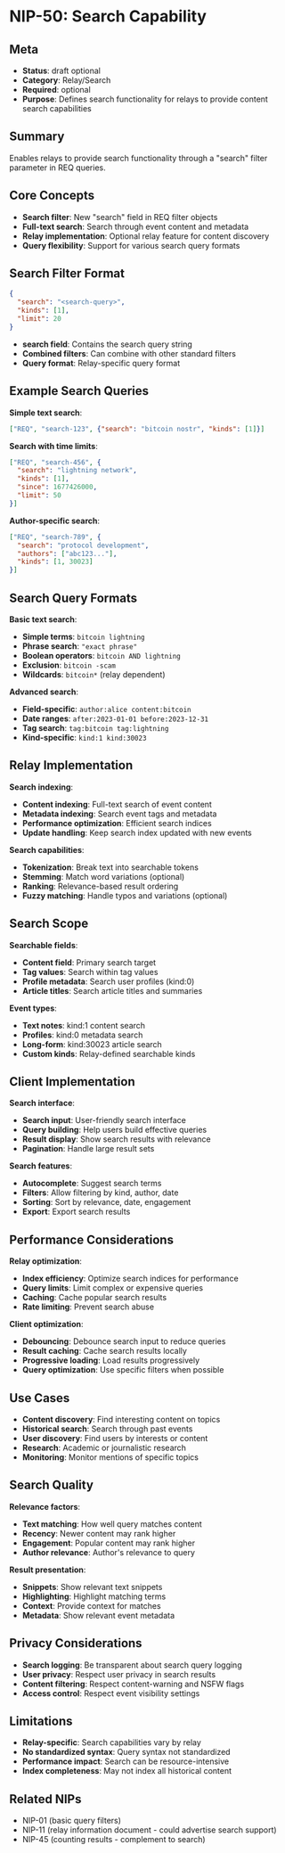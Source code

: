 # NIP-50: Search Capability

## Meta
- **Status**: draft optional
- **Category**: Relay/Search
- **Required**: optional
- **Purpose**: Defines search functionality for relays to provide content search capabilities

## Summary
Enables relays to provide search functionality through a "search" filter parameter in REQ queries.

## Core Concepts
- **Search filter**: New "search" field in REQ filter objects
- **Full-text search**: Search through event content and metadata
- **Relay implementation**: Optional relay feature for content discovery
- **Query flexibility**: Support for various search query formats

## Search Filter Format
```json
{
  "search": "<search-query>",
  "kinds": [1],
  "limit": 20
}
```
- **search field**: Contains the search query string
- **Combined filters**: Can combine with other standard filters
- **Query format**: Relay-specific query format

## Example Search Queries
**Simple text search**:
```json
["REQ", "search-123", {"search": "bitcoin nostr", "kinds": [1]}]
```

**Search with time limits**:
```json
["REQ", "search-456", {
  "search": "lightning network",
  "kinds": [1],
  "since": 1677426000,
  "limit": 50
}]
```

**Author-specific search**:
```json
["REQ", "search-789", {
  "search": "protocol development",
  "authors": ["abc123..."],
  "kinds": [1, 30023]
}]
```

## Search Query Formats
**Basic text search**:
- **Simple terms**: `bitcoin lightning`
- **Phrase search**: `"exact phrase"`
- **Boolean operators**: `bitcoin AND lightning`
- **Exclusion**: `bitcoin -scam`
- **Wildcards**: `bitcoin*` (relay dependent)

**Advanced search**:
- **Field-specific**: `author:alice content:bitcoin`
- **Date ranges**: `after:2023-01-01 before:2023-12-31`
- **Tag search**: `tag:bitcoin tag:lightning`
- **Kind-specific**: `kind:1 kind:30023`

## Relay Implementation
**Search indexing**:
- **Content indexing**: Full-text search of event content
- **Metadata indexing**: Search event tags and metadata
- **Performance optimization**: Efficient search indices
- **Update handling**: Keep search index updated with new events

**Search capabilities**:
- **Tokenization**: Break text into searchable tokens
- **Stemming**: Match word variations (optional)
- **Ranking**: Relevance-based result ordering
- **Fuzzy matching**: Handle typos and variations (optional)

## Search Scope
**Searchable fields**:
- **Content field**: Primary search target
- **Tag values**: Search within tag values
- **Profile metadata**: Search user profiles (kind:0)
- **Article titles**: Search article titles and summaries

**Event types**:
- **Text notes**: kind:1 content search
- **Profiles**: kind:0 metadata search
- **Long-form**: kind:30023 article search
- **Custom kinds**: Relay-defined searchable kinds

## Client Implementation
**Search interface**:
- **Search input**: User-friendly search interface
- **Query building**: Help users build effective queries
- **Result display**: Show search results with relevance
- **Pagination**: Handle large result sets

**Search features**:
- **Autocomplete**: Suggest search terms
- **Filters**: Allow filtering by kind, author, date
- **Sorting**: Sort by relevance, date, engagement
- **Export**: Export search results

## Performance Considerations
**Relay optimization**:
- **Index efficiency**: Optimize search indices for performance
- **Query limits**: Limit complex or expensive queries
- **Caching**: Cache popular search results
- **Rate limiting**: Prevent search abuse

**Client optimization**:
- **Debouncing**: Debounce search input to reduce queries
- **Result caching**: Cache search results locally
- **Progressive loading**: Load results progressively
- **Query optimization**: Use specific filters when possible

## Use Cases
- **Content discovery**: Find interesting content on topics
- **Historical search**: Search through past events
- **User discovery**: Find users by interests or content
- **Research**: Academic or journalistic research
- **Monitoring**: Monitor mentions of specific topics

## Search Quality
**Relevance factors**:
- **Text matching**: How well query matches content
- **Recency**: Newer content may rank higher
- **Engagement**: Popular content may rank higher
- **Author relevance**: Author's relevance to query

**Result presentation**:
- **Snippets**: Show relevant text snippets
- **Highlighting**: Highlight matching terms
- **Context**: Provide context for matches
- **Metadata**: Show relevant event metadata

## Privacy Considerations
- **Search logging**: Be transparent about search query logging
- **User privacy**: Respect user privacy in search results
- **Content filtering**: Respect content-warning and NSFW flags
- **Access control**: Respect event visibility settings

## Limitations
- **Relay-specific**: Search capabilities vary by relay
- **No standardized syntax**: Query syntax not standardized
- **Performance impact**: Search can be resource-intensive
- **Index completeness**: May not index all historical content

## Related NIPs
- NIP-01 (basic query filters)
- NIP-11 (relay information document - could advertise search support)
- NIP-45 (counting results - complement to search) 